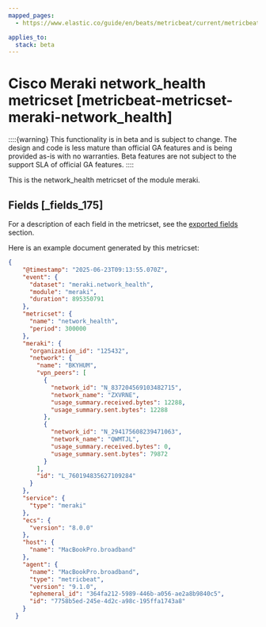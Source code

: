 ```yaml
---
mapped_pages:
  - https://www.elastic.co/guide/en/beats/metricbeat/current/metricbeat-metricset-meraki-network_health.html

applies_to:
  stack: beta
---
```


# Cisco Meraki network_health metricset [metricbeat-metricset-meraki-network_health]

::::{warning}
This functionality is in beta and is subject to change. The design and code is less mature than official GA features and is being provided as-is with no warranties. Beta features are not subject to the support SLA of official GA features.
::::


This is the network_health metricset of the module meraki.

## Fields [_fields_175]

For a description of each field in the metricset, see the [exported fields](/reference/metricbeat/exported-fields-meraki.md) section.

Here is an example document generated by this metricset:

```json
{
    "@timestamp": "2025-06-23T09:13:55.070Z",
    "event": {
      "dataset": "meraki.network_health",
      "module": "meraki",
      "duration": 895350791
    },
    "metricset": {
      "name": "network_health",
      "period": 300000
    },
    "meraki": {
      "organization_id": "125432",
      "network": {
        "name": "BKYHUM",
        "vpn_peers": [
          {
            "network_id": "N_837204569103482715",
            "network_name": "ZXVRNE",
            "usage_summary.received.bytes": 12288,
            "usage_summary.sent.bytes": 12288
          },
          {
            "network_id": "N_294175608239471063",
            "network_name": "QWMTJL",
            "usage_summary.received.bytes": 0,
            "usage_summary.sent.bytes": 79872
          }
        ],
        "id": "L_760194835627109284"
      }
    },
    "service": {
      "type": "meraki"
    },
    "ecs": {
      "version": "8.0.0"
    },
    "host": {
      "name": "MacBookPro.broadband"
    },
    "agent": {
      "name": "MacBookPro.broadband",
      "type": "metricbeat",
      "version": "9.1.0",
      "ephemeral_id": "364fa212-5989-446b-a056-ae2a8b9840c5",
      "id": "7758b5ed-245e-4d2c-a98c-195ffa1743a8"
    }
  }
```


